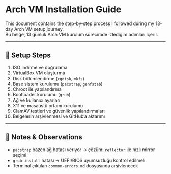 # Arch VM Installation Guide

This document contains the step-by-step process I followed during my 13-day Arch VM setup journey.  
Bu belge, 13 günlük Arch VM kurulum sürecimde izlediğim adımları içerir.

---

## 🧱 Setup Steps

1. ISO indirme ve doğrulama  
2. VirtualBox VM oluşturma  
3. Disk bölümlendirme (`cgdisk`, `mkfs`)  
4. Base sistem kurulumu (`pacstrap`, `genfstab`)  
5. Chroot ile yapılandırma  
6. Bootloader kurulumu (`grub`)  
7. Ağ ve kullanıcı ayarları  
8. X11 ve masaüstü ortamı kurulumu  
9. ClamAV testleri ve güvenlik yapılandırmaları  
10. Belgelerin arşivlenmesi ve GitHub’a aktarımı

---

## 🧩 Notes & Observations

- `pacstrap` bazen ağ hatası veriyor → çözüm: `reflector` ile hızlı mirror seçimi  
- `grub-install` hatası → UEFI/BIOS uyumsuzluğu kontrol edilmeli  
- Terminal çıktıları `common-errors.md` dosyasında arşivlenecek
